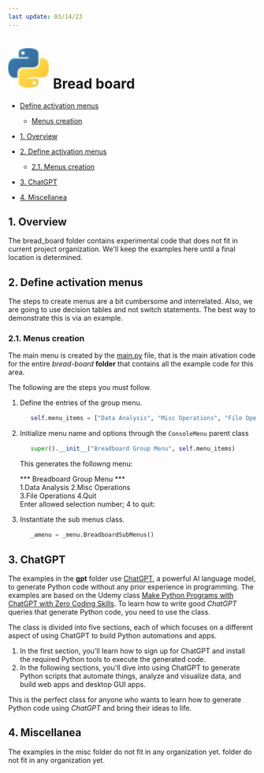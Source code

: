```yaml
---
last update: 03/14/23
---
```


# ![python-icon](../../media/icons/python-icon.svg) Bread board

- [Define activation menus](#define-activation-menus)
  - [Menus creation](#menus-creation)

- [1. Overview](#1-overview)
- [2. Define activation menus](#2-define-activation-menus)
  - [2.1. Menus creation](#21-menus-creation)
- [3. ChatGPT](#3-chatgpt)
- [4. Miscellanea](#4-miscellanea)


## 1. Overview

The bread_board folder contains experimental code that does not fit in current
project organization. We'll keep the examples here until a final location is
determined.

## 2. Define activation menus

The steps to create menus are a bit cumbersome and interrelated. Also, we are
going to use decision tables and not switch statements. The best way to
demonstrate this is via an example.

### 2.1. Menus creation

The main menu is created by the [main.py](main.py) file, that is the main
ativation code for the entire *bread-board* **folder** that contains all the example
code for this area.

The following are the steps you must follow.

1. Define the entries of the group menu.

   ```python
      self.menu_items = ["Data Analysis", "Misc Operations", "File Operations", "Quit"]
   ```

1. Initialize menu name and options through the `ConsoleMenu` parent class

   ```python
      super().__init__("Breadboard Group Menu", self.menu_items)
   ```

   This generates the followng menu:

   \*** Breadboard Group Menu ***  
   1.Data Analysis    2.Misc Operations  
   3.File Operations  4.Quit  
   Enter allowed selection number; 4 to quit: 

1. Instantiate the sub menus class.

   ```python
      _amenu = _menu.BreadboardSubMenus()
   ```


## 3. ChatGPT

The examples in the **gpt** folder use
[ChatGPT](https://openai.com/blog/chatgpt), a powerful AI language model, to
generate Python code without any prior experience in programming. The examples
are based on the Udemy class [Make Python Programs with ChatGPT with Zero Coding
Skills](https://www.udemy.com/course/turn-ideas-into-python-programs-with-chatgpt/).
To learn how to write good *ChatGPT* queries that generate Python code, you need
to use the class.  

The class  is divided into five sections, each of which focuses on a different
aspect of using ChatGPT to build Python automations and apps.

1. In the first section, you'll learn how to sign up for ChatGPT and install the
   required Python tools to execute the generated code.
1. In the following sections, you'll dive into using ChatGPT to generate Python
   scripts that automate things, analyze and visualize data, and build web apps
   and desktop GUI apps.

This is the perfect class for anyone who wants to learn how to generate Python
code using *ChatGPT* and bring their ideas to life.

## 4. Miscellanea

The examples in the misc folder do not fit in any organization yet.
folder do not fit in any organization yet.

